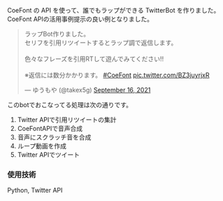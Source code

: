 CoeFont の API を使って、誰でもラップができる TwitterBot を作りました。
CoeFont APIの活用事例提示の良い例となりました。


<blockquote class="twitter-tweet"><p lang="ja" dir="ltr">ラップBot作りました。<br>セリフを引用リツイートするとラップ調で返信します。<br><br>色々なフレーズを引用RTして遊んでみてください!!<br><br>※返信には数分かかります。 <a href="https://twitter.com/hashtag/CoeFont?src=hash&amp;ref_src=twsrc%5Etfw">#CoeFont</a> <a href="https://t.co/BZ3juyrjxR">pic.twitter.com/BZ3juyrjxR</a></p>&mdash; ゆうもや (@takex5g) <a href="https://twitter.com/takex5g/status/1438440691202330624?ref_src=twsrc%5Etfw">September 16, 2021</a></blockquote> <script async src="https://platform.twitter.com/widgets.js" charset="utf-8"></script>

このbotでおこなってる処理は次の通りです。
1. Twitter APIで引用リツイートの集計
1. CoeFontAPIで音声合成
1. 音声にスクラッチ音を合成
1. ループ動画を作成
1. Twitter APIでツイート



### 使用技術
Python, Twitter API
